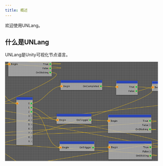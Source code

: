 ```yaml
---
title: 概述
---
```


欢迎使用UNLang。

## 什么是UNLang

UNLang是Unity可视化节点语言。

![unlang-overview](../../assets/unlang-overview.png)
